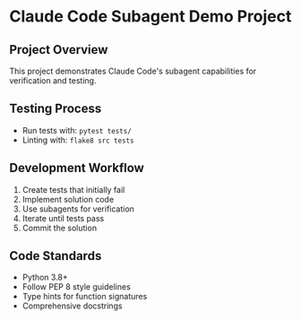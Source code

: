 # Claude Code Subagent Demo Project

## Project Overview

This project demonstrates Claude Code's subagent capabilities for verification and testing.

## Testing Process

- Run tests with: `pytest tests/`
- Linting with: `flake8 src tests`

## Development Workflow

1. Create tests that initially fail
2. Implement solution code
3. Use subagents for verification
4. Iterate until tests pass
5. Commit the solution

## Code Standards

- Python 3.8+
- Follow PEP 8 style guidelines
- Type hints for function signatures
- Comprehensive docstrings
